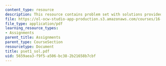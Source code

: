 ```yaml
---
content_type: resource
description: This resource contains problem set with solutions provided by the professor.
file: https://ol-ocw-studio-app-production.s3.amazonaws.com/courses/16-01-unified-engineering-i-ii-iii-iv-fall-2005-spring-2006/5659aea3f9f5a506bc382b21658b7cbf_pset1_sol.pdf
file_type: application/pdf
learning_resource_types:
- Assignments
parent_title: Assignments
parent_type: CourseSection
resourcetype: Document
title: pset1_sol.pdf
uid: 5659aea3-f9f5-a506-bc38-2b21658b7cbf
---
```

